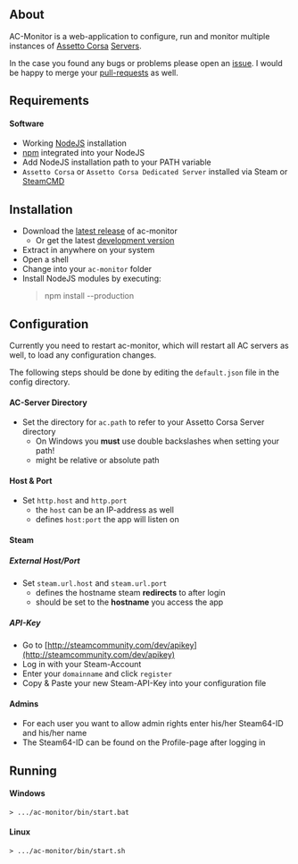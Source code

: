## About
AC-Monitor is a web-application to configure, run and monitor multiple 
instances of [Assetto Corsa](http://store.steampowered.com/app/244210) [Servers](https://steamdb.info/app/302550/).

In the case you found any bugs or problems please open an [issue](https://github.com/schmic/ac-monitor/issues).
I would be happy to merge your [pull-requests](https://help.github.com/articles/creating-a-pull-request) as well.

## Requirements
#### Software
 * Working [NodeJS](http://nodejs.org/download/) installation
 * [npm](https://www.npmjs.org/) integrated into your NodeJS
 * Add NodeJS installation path to your PATH variable
 * `Assetto Corsa` or `Assetto Corsa Dedicated Server` installed via Steam or [SteamCMD](https://developer.valvesoftware.com/wiki/SteamCMD)

## Installation
* Download the [latest release](https://github.com/schmic/ac-monitor/releases) of ac-monitor
    * Or get the latest [development version](https://github.com/schmic/ac-monitor/archive/master.zip)
* Extract in anywhere on your system
* Open a shell
* Change into your `ac-monitor` folder
* Install NodeJS modules by executing:
    > npm install --production

## Configuration

Currently you need to restart ac-monitor, which will restart all AC servers as well, to load any configuration changes.

The following steps should be done by editing the `default.json` file in the config directory.

#### AC-Server Directory
* Set the directory for `ac.path` to refer to your Assetto Corsa Server directory
    * On Windows you **must** use double backslashes when setting your path!
    * might be relative or absolute path
    
#### Host & Port
* Set `http.host` and `http.port`
    * the `host` can be an IP-address as well
    * defines `host:port` the app will listen on
     
#### Steam

##### External Host/Port
* Set `steam.url.host` and `steam.url.port` 
    * defines the hostname steam **redirects** to after login
    * should be set to the **hostname** you access the app

##### API-Key
* Go to [http://steamcommunity.com/dev/apikey](http://steamcommunity.com/dev/apikey)
* Log in with your Steam-Account
* Enter your `domainname` and click `register`
* Copy & Paste your new Steam-API-Key into your configuration file

#### Admins
* For each user you want to allow admin rights enter his/her Steam64-ID and his/her name
* The Steam64-ID can be found on the Profile-page after logging in

## Running

#### Windows
    > .../ac-monitor/bin/start.bat
    
#### Linux
    > .../ac-monitor/bin/start.sh
